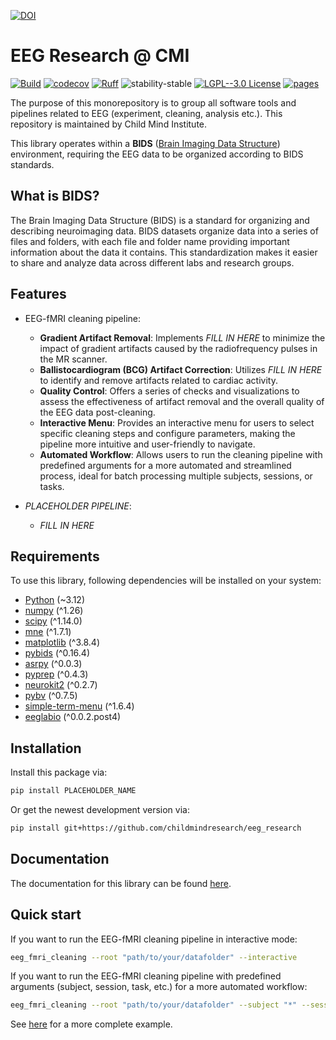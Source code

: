 [![DOI](https://zenodo.org/badge/657341621.svg)](https://zenodo.org/doi/10.5281/zenodo.10383685) <!-- fix this DOI later when we publish -->

# EEG Research @ CMI

[![Build](https://github.com/childmindresearch/eeg_research/actions/workflows/test.yaml/badge.svg?branch=main)](https://github.com/childmindresearch/eeg_research/actions/workflows/test.yaml?query=branch%3Amain)
[![codecov](https://codecov.io/gh/childmindresearch/eeg_research/branch/main/graph/badge.svg?token=22HWWFWPW5)](https://codecov.io/gh/childmindresearch/eeg_research)
[![Ruff](https://img.shields.io/endpoint?url=https://raw.githubusercontent.com/astral-sh/ruff/main/assets/badge/v2.json)](https://github.com/astral-sh/ruff)
![stability-stable](https://img.shields.io/badge/stability-experimental-red.svg)
[![LGPL--3.0 License](https://img.shields.io/badge/license-LGPL--3.0-blue.svg)](https://github.com/childmindresearch/eeg_research/blob/main/LICENSE)
[![pages](https://img.shields.io/badge/api-docs-blue)](https://childmindresearch.github.io/eeg_research)

The purpose of this monorepository is to group all software tools and pipelines related to EEG (experiment, cleaning, analysis etc.). This repository is maintained by Child Mind Institute.

This library operates within a **BIDS** ([Brain Imaging Data Structure](https://bids.neuroimaging.io/)) environment, requiring the EEG data to be organized according to BIDS standards.

## What is BIDS?

The Brain Imaging Data Structure (BIDS) is a standard for organizing and describing neuroimaging data. BIDS datasets organize data into a series of files and folders, with each file and folder name providing important information about the data it contains. This standardization makes it easier to share and analyze data across different labs and research groups.

## Features

- EEG-fMRI cleaning pipeline:
    - **Gradient Artifact Removal**: Implements *FILL IN HERE* to minimize the impact of gradient artifacts caused by the radiofrequency pulses in the MR scanner.
    - **Ballistocardiogram (BCG) Artifact Correction**: Utilizes *FILL IN HERE* to identify and remove artifacts related to cardiac activity.
    - **Quality Control**: Offers a series of checks and visualizations to assess the effectiveness of artifact removal and the overall quality of the EEG data post-cleaning.
    - **Interactive Menu**: Provides an interactive menu for users to select specific cleaning steps and configure parameters, making the pipeline more intuitive and user-friendly to navigate.
    - **Automated Workflow**: Allows users to run the cleaning pipeline with predefined arguments for a more automated and streamlined process, ideal for batch processing multiple subjects, sessions, or tasks.

- *PLACEHOLDER PIPELINE*:
    - *FILL IN HERE*

## Requirements

To use this library, following dependencies will be installed on your system:

- [Python](https://www.python.org/downloads/release/python-3120/) (~3.12)
- [numpy](https://pypi.org/project/numpy/) (^1.26)
- [scipy](https://pypi.org/project/scipy/) (^1.14.0)
- [mne](https://pypi.org/project/mne/) (^1.7.1)
- [matplotlib](https://pypi.org/project/matplotlib/) (^3.8.4)
- [pybids](https://pypi.org/project/pybids/) (^0.16.4)
- [asrpy](https://pypi.org/project/asrpy/) (^0.0.3)
- [pyprep](https://pypi.org/project/pyprep/) (^0.4.3)
- [neurokit2](https://pypi.org/project/neurokit2/) (^0.2.7)
- [pybv](https://pypi.org/project/pybv/) (^0.7.5)
- [simple-term-menu](https://pypi.org/project/simple-term-menu/) (^1.6.4)
- [eeglabio](https://pypi.org/project/eeglabio/) (^0.0.2.post4)

## Installation

Install this package via:

```sh
pip install PLACEHOLDER_NAME
```

Or get the newest development version via:

```sh
pip install git+https://github.com/childmindresearch/eeg_research
```

## Documentation

The documentation for this library can be found [here](https://childmindresearch.github.io/eeg_research).


## Quick start

If you want to run the EEG-fMRI cleaning pipeline in interactive mode:

```sh
eeg_fmri_cleaning --root "path/to/your/datafolder" --interactive
```

If you want to run the EEG-fMRI cleaning pipeline with predefined arguments (subject, session, task, etc.) for a more automated workflow:

```sh
eeg_fmri_cleaning --root "path/to/your/datafolder" --subject "*" --session "*" --task "rest" --run "1-3" --extension ".vhdr" --datatype "eeg" --gradient --bcg --qc
```

See [here](https://www.youtube.com/watch?v=dQw4w9WgXcQ) for a more complete example.
